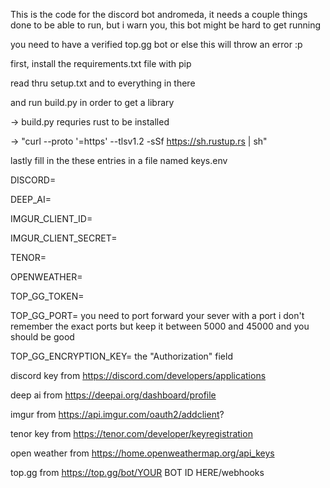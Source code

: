 This is the code for the discord bot andromeda, it needs a couple things done to be able to run, but i warn you, this bot might be hard to get running

you need to have a verified top.gg bot or else this will throw an error :p

first, install the requirements.txt file with pip

read thru setup.txt and to everything in there

and run build.py in order to get a library

  -> build.py requries rust to be installed
  
  -> "curl --proto '=https' --tlsv1.2 -sSf https://sh.rustup.rs | sh"



lastly fill in the these entries in a file named keys.env

DISCORD=

DEEP_AI=

IMGUR_CLIENT_ID=

IMGUR_CLIENT_SECRET=

TENOR=

OPENWEATHER=

TOP_GG_TOKEN=

TOP_GG_PORT= you need to port forward your sever with a port i don't remember the exact ports but keep it between 5000 and 45000 and you should be good

TOP_GG_ENCRYPTION_KEY= the "Authorization" field


discord key from https://discord.com/developers/applications

deep ai from https://deepai.org/dashboard/profile

imgur from https://api.imgur.com/oauth2/addclient?

tenor key from https://tenor.com/developer/keyregistration

open weather from https://home.openweathermap.org/api_keys

top.gg from https://top.gg/bot/YOUR BOT ID HERE/webhooks
